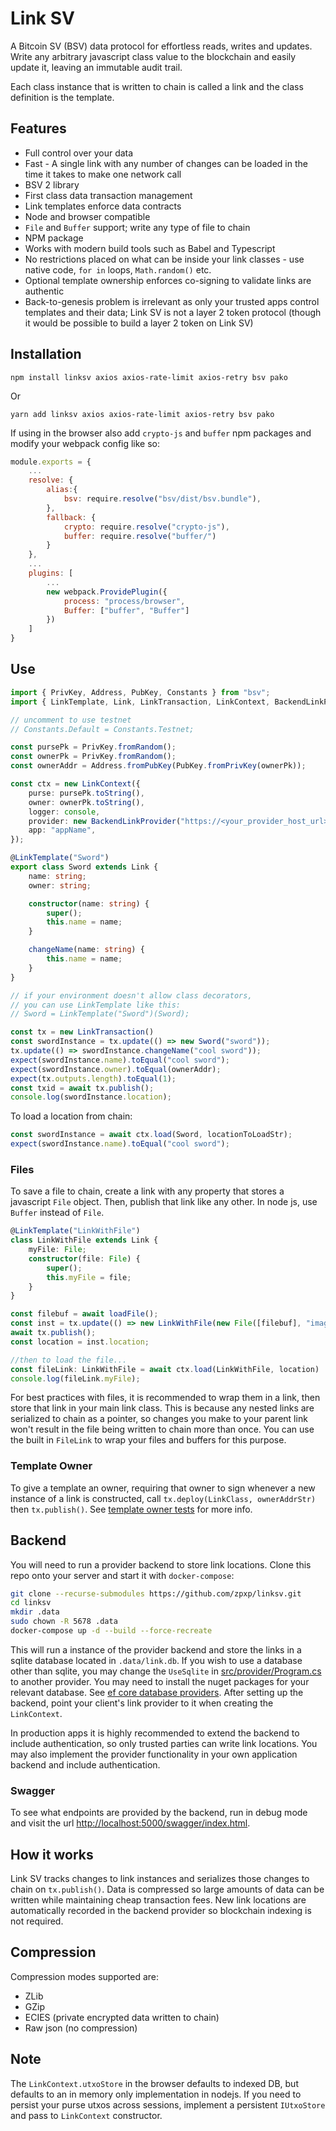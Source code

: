 # Link SV

A Bitcoin SV (BSV) data protocol for effortless reads, writes and updates. Write any arbitrary javascript class value to the blockchain and easily update it, leaving an immutable audit trail. 

Each class instance that is written to chain is called a link and the class definition is the template.

## Features

- Full control over your data
- Fast - A single link with any number of changes can be loaded in the time it takes to make one network call
- BSV 2 library
- First class data transaction management
- Link templates enforce data contracts
- Node and browser compatible
- `File` and `Buffer` support; write any type of file to chain
- NPM package
- Works with modern build tools such as Babel and Typescript
- No restrictions placed on what can be inside your link classes - use native code, `for in` loops, `Math.random()` etc.
- Optional template ownership enforces co-signing to validate links are authentic
- Back-to-genesis problem is irrelevant as only your trusted apps control templates and their data; Link SV is not a layer 2 token protocol (though it would be possible to build a layer 2 token on Link SV)

## Installation

```
npm install linksv axios axios-rate-limit axios-retry bsv pako
```
Or
```
yarn add linksv axios axios-rate-limit axios-retry bsv pako
```

If using in the browser also add `crypto-js` and `buffer` npm packages and modify your webpack config like so:

```js
module.exports = {
	...
	resolve: {
		alias:{
			bsv: require.resolve("bsv/dist/bsv.bundle"),
		},
		fallback: {
			crypto: require.resolve("crypto-js"),
			buffer: require.resolve("buffer/")
		}
	},
	...
	plugins: [
		...
		new webpack.ProvidePlugin({
			process: "process/browser",
			Buffer: ["buffer", "Buffer"]
		})
	]
}
```

## Use

``` ts
import { PrivKey, Address, PubKey, Constants } from "bsv";
import { LinkTemplate, Link, LinkTransaction, LinkContext, BackendLinkProvider } from "linksv";

// uncomment to use testnet
// Constants.Default = Constants.Testnet;

const pursePk = PrivKey.fromRandom();
const ownerPk = PrivKey.fromRandom();
const ownerAddr = Address.fromPubKey(PubKey.fromPrivKey(ownerPk));

const ctx = new LinkContext({
	purse: pursePk.toString(),
	owner: ownerPk.toString(),
	logger: console,
	provider: new BackendLinkProvider("https://<your_provider_host_url>[:port]"),
	app: "appName",
});

@LinkTemplate("Sword")
export class Sword extends Link {
	name: string;
	owner: string;

	constructor(name: string) {
		super();
		this.name = name;
	}

	changeName(name: string) {
		this.name = name;
	}
}

// if your environment doesn't allow class decorators, 
// you can use LinkTemplate like this:
// Sword = LinkTemplate("Sword")(Sword);

const tx = new LinkTransaction()
const swordInstance = tx.update(() => new Sword("sword"));
tx.update(() => swordInstance.changeName("cool sword"));
expect(swordInstance.name).toEqual("cool sword");
expect(swordInstance.owner).toEqual(ownerAddr);
expect(tx.outputs.length).toEqual(1);
const txid = await tx.publish();
console.log(swordInstance.location);

```

To load a location from chain:

```ts
const swordInstance = await ctx.load(Sword, locationToLoadStr);
expect(swordInstance.name).toEqual("cool sword");
```

### Files

To save a file to chain, create a link with any property that stores a javascript `File` object. Then, publish that link like any other. In node js, use `Buffer` instead of `File`.
```ts
@LinkTemplate("LinkWithFile")
class LinkWithFile extends Link {
	myFile: File;
	constructor(file: File) {
		super();
		this.myFile = file;
	}
}

const filebuf = await loadFile();
const inst = tx.update(() => new LinkWithFile(new File([filebuf], "image.png", { type: "image/png" })));
await tx.publish();
const location = inst.location;

//then to load the file...
const fileLink: LinkWithFile = await ctx.load(LinkWithFile, location)
console.log(fileLink.myFile);
```

For best practices with files, it is recommended to wrap them in a link, then store that link in your main link class. This is because any nested links are serialized to chain as a pointer, so changes you make to 
your parent link won't result in the file being written to chain more than once. You can use the built in `FileLink` to wrap your files and buffers for this purpose.

### Template Owner

To give a template an owner, requiring that owner to sign whenever a new instance of a link is constructed, call `tx.deploy(LinkClass, ownerAddrStr)` then `tx.publish()`. See [template owner tests](src/linksv/__tests__/TemplateOwner.test.ts) for more info.

## Backend

You will need to run a provider backend to store link locations. Clone this repo onto your server and start it with `docker-compose`:

``` bash
git clone --recurse-submodules https://github.com/zpxp/linksv.git
cd linksv
mkdir .data
sudo chown -R 5678 .data
docker-compose up -d --build --force-recreate
```

This will run a instance of the provider backend and store the links in a sqlite database located in `.data/link.db`.
If you wish to use a database other than sqlite, you may change the `UseSqlite` in [src/provider/Program.cs](src/provider/Program.cs) to another provider. You may need to install the nuget packages for your relevant database. See [ef core database providers](https://docs.microsoft.com/en-us/ef/core/providers/?tabs=dotnet-core-cli). After setting up the backend, point your client's link provider to it when creating the `LinkContext`.

In production apps it is highly recommended to extend the backend to include authentication, so only trusted parties can write link locations. You may also implement the provider functionality in your own application backend and  include authentication.

### Swagger
To see what endpoints are provided by the backend, run in debug mode and visit the url [http://localhost:5000/swagger/index.html](http://localhost:5000/swagger/index.html). 

## How it works
Link SV tracks changes to link instances and serializes those changes to chain on `tx.publish()`. Data is compressed so large amounts of data can be written while maintaining cheap transaction fees. New link locations are automatically recorded in the backend provider so blockchain indexing is not required.

## Compression
Compression modes supported are:
- ZLib
- GZip
- ECIES (private encrypted data written to chain)
- Raw json (no compression)

## Note
The `LinkContext.utxoStore` in the browser defaults to indexed DB, but defaults to an in memory only implementation in nodejs. If you need to persist your purse utxos across sessions, implement a persistent `IUtxoStore` and pass to `LinkContext` constructor. 
